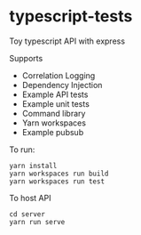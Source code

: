 # typescript-tests

Toy typescript API with express

Supports

- Correlation Logging
- Dependency Injection
- Example API tests
- Example unit tests
- Command library
- Yarn workspaces
- Example pubsub

To run:

```
yarn install
yarn workspaces run build
yarn workspaces run test
```

To host API

```
cd server
yarn run serve
```

